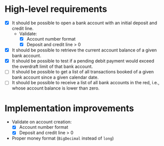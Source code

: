 # High-level requirements
- [x] It should be possible to open a bank account with an initial deposit and credit line.
  - Validate:
    - [x] Account number format
    - [x] Deposit and credit line > 0
- [x] It should be possible to retrieve the current account balance of a given bank account.
- [x] It should be possible to test if a pending debit payment would exceed the overdraft limit of that bank account.
- [ ] It should be possible to get a list of all transactions booked of a given bank account since a given calendar date.
- [ ] It should be possible to receive a list of all bank accounts in the red, i.e., whose account balance is lower than zero.

# Implementation improvements
- Validate on account creation:
  - [x] Account number format
  - [x] Deposit and credit line > 0
- Proper money format (`BigDecimal` instead of `long`)